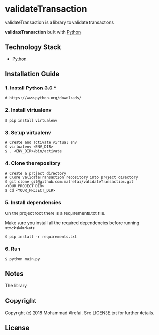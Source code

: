 # validateTransaction

validateTransaction is a library to validate transactions

**validateTransaction** built with [Python][0]

## Technology Stack

- [Python][0]


## Installation Guide

### 1. Install [Python 3.6.*][1]

    # https://www.python.org/downloads/

### 2. Install virtualenv

	$ pip install virtualenv
	
### 3. Setup virtualenv

	# Create and activate virtual env
	$ virtualenv <ENV_DIR>
	$ . <ENV_DIR>/bin/activate

### 4. Clone the repository

    # Create a project directory 
	# Clone validateTransaction repository into project directory
    $ git clone git@github.com:malrefai/validateTransaction.git <YOUR_PROJECT_DIR>
    $ cd <YOUR_PROJECT_DIR>


### 5. Install dependencies
On the project root there is a requirements.txt file. 

Make sure you install all the required dependencies before running stocksMarkets

    $ pip install -r requirements.txt


### 6. Run
    $ python main.py

	
## Notes
The library

## Copyright
Copyright (c) 2018 Mohammad Alrefai. See LICENSE.txt for further details.

## License


[0]: https://www.python.org/
[1]: https://www.python.org/downloads/

